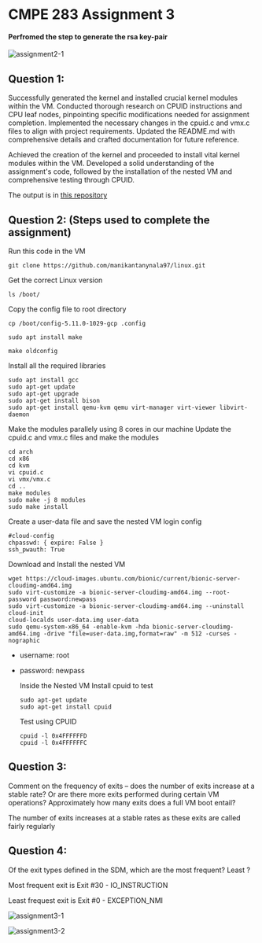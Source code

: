 # CMPE 283 Assignment 3

#### **Perfromed the step to generate the rsa key-pair**

![assignment2-1](https://github.com/manikantanynala97/CMPE283-Assignment3/assets/90610801/d7a112a1-90de-4c52-a5ea-219bb4b09e4b)


## Question 1:



Successfully generated the kernel and installed crucial kernel modules within the VM. Conducted thorough research on CPUID instructions and CPU leaf nodes, pinpointing specific modifications needed for assignment completion. Implemented the necessary changes in the cpuid.c and vmx.c files to align with project requirements. Updated the README.md with comprehensive details and crafted documentation for future reference.

Achieved the creation of the kernel and proceeded to install vital kernel modules within the VM. Developed a solid understanding of the assignment's code, followed by the installation of the nested VM and comprehensive testing through CPUID.

  The output is in [this repository](https://github.com/manikantanynala97/linux.git)
  <br />

## Question 2: (Steps used to complete the assignment)

Run this code in the VM

```
git clone https://github.com/manikantanynala97/linux.git
```

Get the correct Linux version

```
ls /boot/
```

Copy the config file to root directory

```
cp /boot/config-5.11.0-1029-gcp .config
```

```
sudo apt install make
```

```
make oldconfig
```

Install all the required libraries

```
sudo apt install gcc
sudo apt-get update
sudo apt-get upgrade
sudo apt-get install bison
sudo apt-get install qemu-kvm qemu virt-manager virt-viewer libvirt-daemon
```

Make the modules parallely using 8 cores in our machine
Update the cpuid.c and vmx.c files and make the modules

```
cd arch
cd x86
cd kvm
vi cpuid.c
vi vmx/vmx.c
cd ..
make modules
sudo make -j 8 modules
sudo make install
```

Create a user-data file and save the nested VM login config

```
#cloud-config
chpasswd: { expire: False }
ssh_pwauth: True
```

Download and Install the nested VM

```
wget https://cloud-images.ubuntu.com/bionic/current/bionic-server-cloudimg-amd64.img
sudo virt-customize -a bionic-server-cloudimg-amd64.img --root-password password:newpass
sudo virt-customize -a bionic-server-cloudimg-amd64.img --uninstall cloud-init
cloud-localds user-data.img user-data
sudo qemu-system-x86_64 -enable-kvm -hda bionic-server-cloudimg-amd64.img -drive "file=user-data.img,format=raw" -m 512 -curses -nographic
```

- username: root
- password: newpass

  Inside the Nested VM Install cpuid to test

  ```
  sudo apt-get update
  sudo apt-get install cpuid
  ```

  Test using CPUID

  ```
  cpuid -l 0x4FFFFFFD
  cpuid -l 0x4FFFFFFC
  ```

## Question 3:

Comment on the frequency of exits – does the number of exits increase at a stable rate? Or are there
more exits performed during certain VM operations? Approximately how many exits does a full VM
boot entail?

The number of exits increases at a stable rates as these exits are called fairly regularly

## Question 4:

Of the exit types defined in the SDM, which are the most frequent? Least ?

Most frequent exit is
Exit #30 - IO_INSTRUCTION

Least frequest exit is
Exit #0 - EXCEPTION_NMI

![assignment3-1](https://github.com/manikantanynala97/CMPE283-Assignment3/assets/90610801/2397f0be-3c8e-4de4-b034-556ca9b9fb3c)

![assignment3-2](https://github.com/manikantanynala97/CMPE283-Assignment3/assets/90610801/83eaa418-22a4-4dad-b044-ffcab3170d25)


